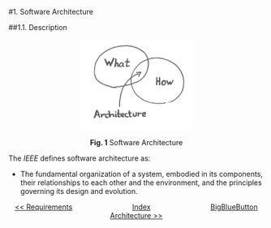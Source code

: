 #1. Software Architecture 

##1.1. Description

<!--As an house needs an architect, an important step on software development is making the software architecture. It is the process of building a structured software solution in order to understand how the system will behave. The main goal of this solution is to meet the technical and operational requirements.-->

<p align="center">
  <img src="images/softwareArchitecture.png" width="45%" height="45%">
  <span class="caption">
        <p align="center"><b>Fig. 1</b> Software Architecture</p>
        </span>
</p>

The *IEEE* defines software architecture as:
  * The fundamental organization of a system, embodied in its components, their relationships to each other and the environment, and the principles governing its design and evolution.

<p align=center>
  <a href="https://github.com/mariateresachaves/bigbluebutton/blob/master/ESOF-DOCS/Requirements/Requirements%20Engineering.md"><< Requirements</a>
  &nbsp;&nbsp;&nbsp;&nbsp;&nbsp;&nbsp;&nbsp;&nbsp;&nbsp;&nbsp;&nbsp;&nbsp;&nbsp;&nbsp;&nbsp;&nbsp;&nbsp;&nbsp;&nbsp;&nbsp;&nbsp;&nbsp;&nbsp;&nbsp;&nbsp;&nbsp;&nbsp;&nbsp;
  <a href="https://github.com/mariateresachaves/bigbluebutton/blob/master/ESOF-DOCS/Software_Architecture/Index.md">Index</a>
  &nbsp;&nbsp;&nbsp;&nbsp;&nbsp;&nbsp;&nbsp;&nbsp;&nbsp;&nbsp;&nbsp;&nbsp;&nbsp;&nbsp;&nbsp;&nbsp;&nbsp;&nbsp;&nbsp;&nbsp;&nbsp;&nbsp;&nbsp;&nbsp;&nbsp;&nbsp;&nbsp;&nbsp;
  <a href="https://github.com/mariateresachaves/bigbluebutton/blob/master/ESOF-DOCS/Software_Architecture/BigBlueButton.md">BigBlueButton Architecture >></a>
</p>
